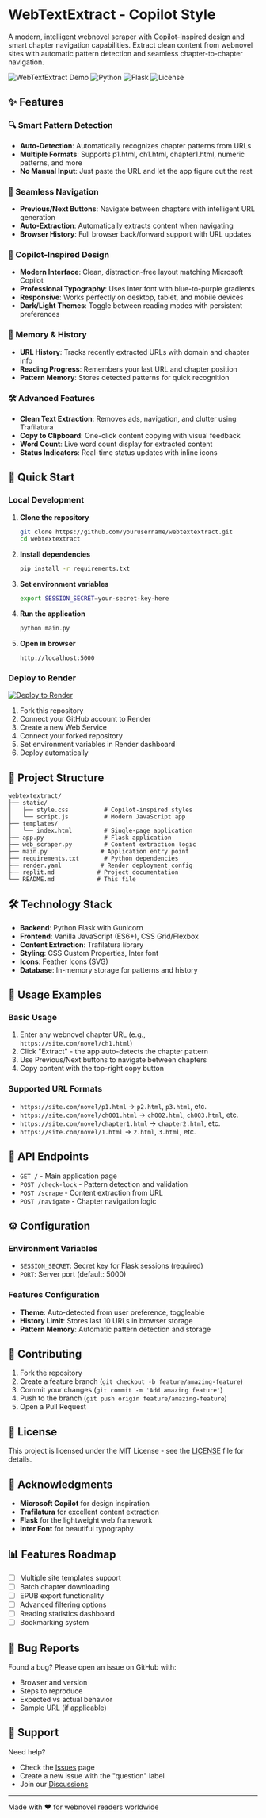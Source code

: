 # WebTextExtract - Copilot Style

A modern, intelligent webnovel scraper with Copilot-inspired design and smart chapter navigation capabilities. Extract clean content from webnovel sites with automatic pattern detection and seamless chapter-to-chapter navigation.

![WebTextExtract Demo](https://img.shields.io/badge/Demo-Live-brightgreen)
![Python](https://img.shields.io/badge/Python-3.11-blue)
![Flask](https://img.shields.io/badge/Flask-Latest-red)
![License](https://img.shields.io/badge/License-MIT-yellow)

## ✨ Features

### 🔍 Smart Pattern Detection
- **Auto-Detection**: Automatically recognizes chapter patterns from URLs
- **Multiple Formats**: Supports p1.html, ch1.html, chapter1.html, numeric patterns, and more
- **No Manual Input**: Just paste the URL and let the app figure out the rest

### 🧭 Seamless Navigation
- **Previous/Next Buttons**: Navigate between chapters with intelligent URL generation
- **Auto-Extraction**: Automatically extracts content when navigating
- **Browser History**: Full browser back/forward support with URL updates

### 🎨 Copilot-Inspired Design
- **Modern Interface**: Clean, distraction-free layout matching Microsoft Copilot
- **Professional Typography**: Uses Inter font with blue-to-purple gradients
- **Responsive**: Works perfectly on desktop, tablet, and mobile devices
- **Dark/Light Themes**: Toggle between reading modes with persistent preferences

### 💾 Memory & History
- **URL History**: Tracks recently extracted URLs with domain and chapter info
- **Reading Progress**: Remembers your last URL and chapter position
- **Pattern Memory**: Stores detected patterns for quick recognition

### 🛠️ Advanced Features
- **Clean Text Extraction**: Removes ads, navigation, and clutter using Trafilatura
- **Copy to Clipboard**: One-click content copying with visual feedback
- **Word Count**: Live word count display for extracted content
- **Status Indicators**: Real-time status updates with inline icons

## 🚀 Quick Start

### Local Development

1. **Clone the repository**
   ```bash
   git clone https://github.com/yourusername/webtextextract.git
   cd webtextextract
   ```

2. **Install dependencies**
   ```bash
   pip install -r requirements.txt
   ```

3. **Set environment variables**
   ```bash
   export SESSION_SECRET=your-secret-key-here
   ```

4. **Run the application**
   ```bash
   python main.py
   ```

5. **Open in browser**
   ```
   http://localhost:5000
   ```

### Deploy to Render

[![Deploy to Render](https://render.com/images/deploy-to-render-button.svg)](https://render.com/deploy)

1. Fork this repository
2. Connect your GitHub account to Render
3. Create a new Web Service
4. Connect your forked repository
5. Set environment variables in Render dashboard
6. Deploy automatically

## 📁 Project Structure

```
webtextextract/
├── static/
│   ├── style.css          # Copilot-inspired styles
│   └── script.js          # Modern JavaScript app
├── templates/
│   └── index.html         # Single-page application
├── app.py                 # Flask application
├── web_scraper.py         # Content extraction logic
├── main.py               # Application entry point
├── requirements.txt       # Python dependencies
├── render.yaml           # Render deployment config
├── replit.md            # Project documentation
└── README.md            # This file
```

## 🛠️ Technology Stack

- **Backend**: Python Flask with Gunicorn
- **Frontend**: Vanilla JavaScript (ES6+), CSS Grid/Flexbox
- **Content Extraction**: Trafilatura library
- **Styling**: CSS Custom Properties, Inter font
- **Icons**: Feather Icons (SVG)
- **Database**: In-memory storage for patterns and history

## 📖 Usage Examples

### Basic Usage
1. Enter any webnovel chapter URL (e.g., `https://site.com/novel/ch1.html`)
2. Click "Extract" - the app auto-detects the chapter pattern
3. Use Previous/Next buttons to navigate between chapters
4. Copy content with the top-right copy button

### Supported URL Formats
- `https://site.com/novel/p1.html` → `p2.html`, `p3.html`, etc.
- `https://site.com/novel/ch001.html` → `ch002.html`, `ch003.html`, etc.
- `https://site.com/novel/chapter1.html` → `chapter2.html`, etc.
- `https://site.com/novel/1.html` → `2.html`, `3.html`, etc.

## 🎯 API Endpoints

- `GET /` - Main application page
- `POST /check-lock` - Pattern detection and validation
- `POST /scrape` - Content extraction from URL
- `POST /navigate` - Chapter navigation logic

## ⚙️ Configuration

### Environment Variables
- `SESSION_SECRET`: Secret key for Flask sessions (required)
- `PORT`: Server port (default: 5000)

### Features Configuration
- **Theme**: Auto-detected from user preference, toggleable
- **History Limit**: Stores last 10 URLs in browser storage
- **Pattern Memory**: Automatic pattern detection and storage

## 🤝 Contributing

1. Fork the repository
2. Create a feature branch (`git checkout -b feature/amazing-feature`)
3. Commit your changes (`git commit -m 'Add amazing feature'`)
4. Push to the branch (`git push origin feature/amazing-feature`)
5. Open a Pull Request

## 📝 License

This project is licensed under the MIT License - see the [LICENSE](LICENSE) file for details.

## 🌟 Acknowledgments

- **Microsoft Copilot** for design inspiration
- **Trafilatura** for excellent content extraction
- **Flask** for the lightweight web framework
- **Inter Font** for beautiful typography

## 📊 Features Roadmap

- [ ] Multiple site templates support
- [ ] Batch chapter downloading
- [ ] EPUB export functionality
- [ ] Advanced filtering options
- [ ] Reading statistics dashboard
- [ ] Bookmarking system

## 🐛 Bug Reports

Found a bug? Please open an issue on GitHub with:
- Browser and version
- Steps to reproduce
- Expected vs actual behavior
- Sample URL (if applicable)

## 💬 Support

Need help? 
- Check the [Issues](https://github.com/yourusername/webtextextract/issues) page
- Create a new issue with the "question" label
- Join our [Discussions](https://github.com/yourusername/webtextextract/discussions)

---

Made with ❤️ for webnovel readers worldwide